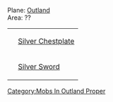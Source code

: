 Plane: [Outland](:Category:Outland "wikilink")  
Area: ??  

<table>
<tr>
<td>

<worn on body>

</td>
<td>

[Silver Chestplate](Silver_Chestplate "wikilink")

</td>
</tr>
<tr>
<td>

<wielded>

</td>
<td>

[Silver Sword](Silver_Sword "wikilink")

</td>
</tr>
</table>

[Category:Mobs In Outland
Proper](Category:Mobs_In_Outland_Proper "wikilink")
